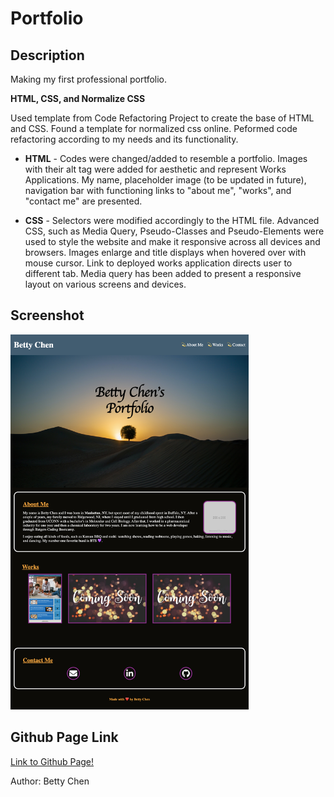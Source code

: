 # **Portfolio**

## **Description**

Making my first professional portfolio.

**HTML, CSS, and Normalize CSS**

Used template from Code Refactoring Project to create the base of HTML and CSS. Found a template for normalized css online. Peformed code refactoring according to my needs and its functionality.

- **HTML** - Codes were changed/added to resemble a portfolio. Images with their alt tag were added for aesthetic and represent Works Applications. My name, placeholder image (to be updated in future), navigation bar with functioning links to "about me", "works", and "contact me" are presented.

- **CSS** - Selectors were modified accordingly to the HTML file. Advanced CSS, such as Media Query, Pseudo-Classes and Pseudo-Elements were used to style the website and make it responsive across all devices and browsers. Images enlarge and title displays when hovered over with mouse cursor. Link to deployed works application directs user to different tab. Media query has been added to present a responsive layout on various screens and devices.

## **Screenshot**

<img src="./assets/images/portfolio.png" alt="Screenshot of Portfolio" width="auto" height="600"/>

## **Github Page Link**

[Link to Github Page!](https://bchen41.github.io/Portfolio/)

Author: Betty Chen
